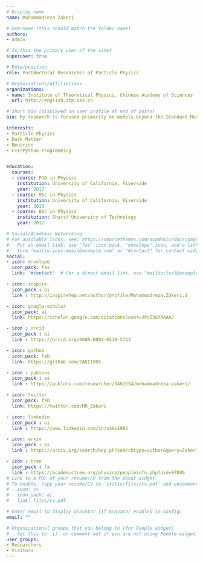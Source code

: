 ```yaml
---
# Display name
name: Mohammadreza Zakeri

# Username (this should match the folder name)
authors:
- admin

# Is this the primary user of the site?
superuser: true

# Role/position
role: Postdoctoral Researcher of Particle Physics

# Organizations/Affiliations
organizations:
- name: Institute of Theoretical Physics, Chinese Academy of Sciences
  url: http://english.itp.cas.cn

# Short bio (displayed in user profile at end of posts)
bio: My research is focused primarily on models beyond the Standard Model (SM), designed for the purpose of explaining the nature of Dark Matter (DM) and the origin of neutrino mass. I work on gauge extensions of the SM, flavor physics, radiative processes, direct and indirect signatures of DM in experiments. My work also involves testing various models using the data from particle colliders such as the LHC. I also analyze the results from cosmic ray detectors like DAMPE, and AMS02 to constrain new models.

interests:
- Particle Physics
- Dark Matter
- Neutrino
- C++/Python Programming


education:
  courses:
  - course: PhD in Physics
    institution: University of California, Riverside
    year: 2017
  - course: MSc in Physics
    institution: University of California, Riverside
    year: 2013
  - course: BSc in Physics
    institution: Sharif University of Technology
    year: 2012

# Social/Academic Networking
# For available icons, see: https://sourcethemes.com/academic/docs/page-builder/#icons
#   For an email link, use "fas" icon pack, "envelope" icon, and a link in the
#   form "mailto:your-email@example.com" or "#contact" for contact widget.
social:
- icon: envelope
  icon_pack: fas
  link: '#contact'  # For a direct email link, use "mailto:test@example.org".

- icon: inspire
  icon_pack : ai
  link : http://inspirehep.net/author/profile/Mohammadreza.Zakeri.1

- icon: google-scholar
  icon_pack: ai
  link: https://scholar.google.com/citations?user=JPvI3GYAAAAJ

- icon : orcid
  icon_pack : ai
  link : https://orcid.org/0000-0002-6510-5343

- icon: github
  icon_pack: fab
  link: https://github.com/ZAKI1905

- icon : publons
  icon_pack : ai
  link : https://publons.com/researcher/3461554/mohammadreza-zakeri/

- icon: twitter
  icon_pack: fab
  link: https://twitter.com/MR_Zakeri

- icon: linkedin
  icon_pack : ai
  link : https://www.linkedin.com/in/zaki1905

- icon: arxiv
  icon_pack : ai
  link : https://arxiv.org/search/hep-ph?searchtype=author&query=Zakeri%2C+M

- icon : tree
  icon_pack : fa
  link : https://academictree.org/physics/peopleinfo.php?pid=97080
# Link to a PDF of your resume/CV from the About widget.
# To enable, copy your resume/CV to `static/files/cv.pdf` and uncomment the lines below.
# - icon: cv
#   icon_pack: ai
#   link: files/cv.pdf

# Enter email to display Gravatar (if Gravatar enabled in Config)
email: ""

# Organizational groups that you belong to (for People widget)
#   Set this to `[]` or comment out if you are not using People widget.
user_groups:
- Researchers
- Visitors
---
```


